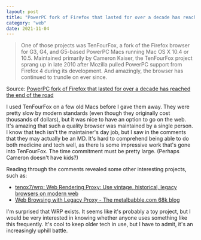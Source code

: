 ```yaml
---
layout: post
title: "PowerPC fork of Firefox that lasted for over a decade has reached the end of the road"
category: "web"
date: 2021-11-04
---
```


> One of those projects was TenFourFox, a fork of the Firefox browser for G3, G4, and G5-based PowerPC Macs running Mac OS X 10.4 or 10.5. Maintained primarily by Cameron Kaiser, the TenFourFox project sprang up in late 2010 after Mozilla pulled PowerPC support from Firefox 4 during its development. And amazingly, the browser has continued to trundle on ever since.

Source: [PowerPC fork of Firefox that lasted for over a decade has reached the end of the road](https://arstechnica.com/gadgets/2021/10/tenfourfox-one-of-the-last-modern-browsers-for-powerpc-macs-is-officially-dead/)

I used TenFourFox on a few old Macs before I gave them away.  They were pretty slow by modern standards (even though they originally cost thousands of dollars), but it was nice to have an option to go on the web.  It's amazing that such a quality browser was maintained by a single person.  I know that tech isn't the maintainer's day job, but I saw in the comments that they may actually be an MD.  It's hard to comprehend being able to do both medicine and tech well, as there Is some impressive work that's gone into TenFourFox.  The time commitment must be pretty large.  (Perhaps Cameron doesn't have kids?)

Reading through the comments revealed some other interesting projects, such as:

- [tenox7/wrp: Web Rendering Proxy: Use vintage, historical, legacy browsers on modern web](https://github.com/tenox7/wrp)
- [Web Browsing with Legacy Proxy - The metalbabble.com 68k blog](https://metalbabble.wordpress.com/2020/12/06/better-web-browsing-with-legacy-proxy/)

I'm surprised that WRP exists.  It seems like it's probably a toy project, but I would be very interested in knowing whether anyone uses something like this frequently.  It's cool to keep older tech in use, but I have to admit, it's an increasingly uphill battle.
